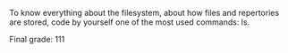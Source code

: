 
To know everything about the filesystem, about how files and repertories are stored, code by yourself one of the most used commands: ls.

Final grade: 111
